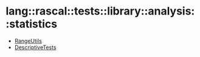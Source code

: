 # lang::rascal::tests::library::analysis::statistics


   * [RangeUtils](Library/lang/rascal/tests/library/analysis/statistics/RangeUtils.md)
   * [DescriptiveTests](Library/lang/rascal/tests/library/analysis/statistics/DescriptiveTests.md)
